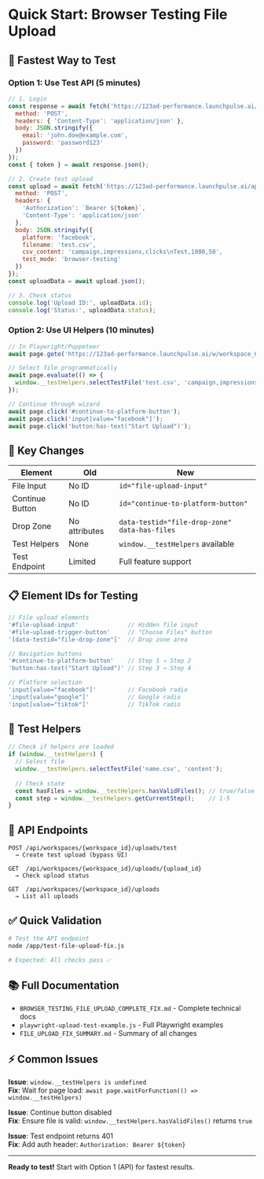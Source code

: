 # Quick Start: Browser Testing File Upload

## 🚀 Fastest Way to Test

### Option 1: Use Test API (5 minutes)

```javascript
// 1. Login
const response = await fetch('https://123ad-performance.launchpulse.ai/api/auth/login', {
  method: 'POST',
  headers: { 'Content-Type': 'application/json' },
  body: JSON.stringify({
    email: 'john.doe@example.com',
    password: 'password123'
  })
});
const { token } = await response.json();

// 2. Create test upload
const upload = await fetch('https://123ad-performance.launchpulse.ai/api/workspaces/workspace_001/uploads/test', {
  method: 'POST',
  headers: {
    'Authorization': `Bearer ${token}`,
    'Content-Type': 'application/json'
  },
  body: JSON.stringify({
    platform: 'facebook',
    filename: 'test.csv',
    csv_content: 'campaign,impressions,clicks\nTest,1000,50',
    test_mode: 'browser-testing'
  })
});
const uploadData = await upload.json();

// 3. Check status
console.log('Upload ID:', uploadData.id);
console.log('Status:', uploadData.status);
```

### Option 2: Use UI Helpers (10 minutes)

```javascript
// In Playwright/Puppeteer
await page.goto('https://123ad-performance.launchpulse.ai/w/workspace_001/uploads/wizard');

// Select file programmatically
await page.evaluate(() => {
  window.__testHelpers.selectTestFile('test.csv', 'campaign,impressions\nTest,1000');
});

// Continue through wizard
await page.click('#continue-to-platform-button');
await page.click('input[value="facebook"]');
await page.click('button:has-text("Start Upload")');
```

## 🔑 Key Changes

| Element | Old | New |
|---------|-----|-----|
| File Input | No ID | `id="file-upload-input"` |
| Continue Button | No ID | `id="continue-to-platform-button"` |
| Drop Zone | No attributes | `data-testid="file-drop-zone"` `data-has-files` |
| Test Helpers | None | `window.__testHelpers` available |
| Test Endpoint | Limited | Full feature support |

## 📋 Element IDs for Testing

```javascript
// File upload elements
'#file-upload-input'              // Hidden file input
'#file-upload-trigger-button'     // "Choose Files" button
'[data-testid="file-drop-zone"]'  // Drop zone area

// Navigation buttons
'#continue-to-platform-button'    // Step 1 → Step 2
'button:has-text("Start Upload")' // Step 3 → Step 4

// Platform selection
'input[value="facebook"]'         // Facebook radio
'input[value="google"]'           // Google radio  
'input[value="tiktok"]'           // TikTok radio
```

## 🧪 Test Helpers

```javascript
// Check if helpers are loaded
if (window.__testHelpers) {
  // Select file
  window.__testHelpers.selectTestFile('name.csv', 'content');
  
  // Check state
  const hasFiles = window.__testHelpers.hasValidFiles(); // true/false
  const step = window.__testHelpers.getCurrentStep();    // 1-5
}
```

## 🔗 API Endpoints

```
POST /api/workspaces/{workspace_id}/uploads/test
  → Create test upload (bypass UI)

GET  /api/workspaces/{workspace_id}/uploads/{upload_id}
  → Check upload status

GET  /api/workspaces/{workspace_id}/uploads
  → List all uploads
```

## ✅ Quick Validation

```bash
# Test the API endpoint
node /app/test-file-upload-fix.js

# Expected: All checks pass ✅
```

## 📚 Full Documentation

- `BROWSER_TESTING_FILE_UPLOAD_COMPLETE_FIX.md` - Complete technical docs
- `playwright-upload-test-example.js` - Full Playwright examples
- `FILE_UPLOAD_FIX_SUMMARY.md` - Summary of all changes

## ⚡ Common Issues

**Issue**: `window.__testHelpers is undefined`  
**Fix**: Wait for page load: `await page.waitForFunction(() => window.__testHelpers)`

**Issue**: Continue button disabled  
**Fix**: Ensure file is valid: `window.__testHelpers.hasValidFiles()` returns `true`

**Issue**: Test endpoint returns 401  
**Fix**: Add auth header: `Authorization: Bearer ${token}`

---

**Ready to test!** Start with Option 1 (API) for fastest results.
